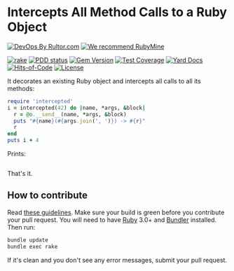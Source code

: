 # Intercepts All Method Calls to a Ruby Object

[![DevOps By Rultor.com](https://www.rultor.com/b/yegor256/intercepted)](https://www.rultor.com/p/yegor256/intercepted)
[![We recommend RubyMine](https://www.elegantobjects.org/rubymine.svg)](https://www.jetbrains.com/ruby/)

[![rake](https://github.com/yegor256/intercepted/actions/workflows/rake.yml/badge.svg)](https://github.com/yegor256/intercepted/actions/workflows/rake.yml)
[![PDD status](https://www.0pdd.com/svg?name=yegor256/intercepted)](https://www.0pdd.com/p?name=yegor256/intercepted)
[![Gem Version](https://badge.fury.io/rb/intercepted.svg)](https://badge.fury.io/rb/intercepted)
[![Test Coverage](https://img.shields.io/codecov/c/github/yegor256/intercepted.svg)](https://codecov.io/github/yegor256/intercepted?branch=master)
[![Yard Docs](https://img.shields.io/badge/yard-docs-blue.svg)](https://rubydoc.info/github/yegor256/intercepted/master/frames)
[![Hits-of-Code](https://hitsofcode.com/github/yegor256/intercepted)](https://hitsofcode.com/view/github/yegor256/intercepted)
[![License](https://img.shields.io/badge/license-MIT-green.svg)](https://github.com/yegor256/intercepted/blob/master/LICENSE.txt)

It decorates an existing Ruby object and intercepts all calls
to all its methods:

```ruby
require 'intercepted'
i = intercepted(42) do |name, *args, &block|
  r = @o.__send__(name, *args, &block)
  puts "#{name}(#{args.join(', ')}) -> #{r}"
  r
end
puts i + 4
```

Prints:

```text

```

That's it.

## How to contribute

Read
[these guidelines](https://www.yegor256.com/2014/04/15/github-guidelines.html).
Make sure your build is green before you contribute
your pull request. You will need to have
[Ruby](https://www.ruby-lang.org/en/) 3.0+ and
[Bundler](https://bundler.io/) installed. Then run:

```bash
bundle update
bundle exec rake
```

If it's clean and you don't see any error messages, submit your pull request.

[ellipsis]: https://en.wikipedia.org/wiki/Ellipsis
